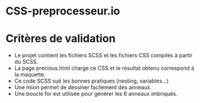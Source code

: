 # CSS-preprocesseur.io


# Critères de validation
* Le projet contient les fichiers SCSS et les fichiers CSS compilés à partir du SCSS.
* La page precious.html charge ce CSS et le résultat obtenu correspond à la maquette.
* Ce code SCSS suit les bonnes pratiques (nesting, variables...)
* Une mixin permet de dessiner facilement des anneaux.
* Une boucle for est utilisée pour générer les 6 anneaux imbriqués.
